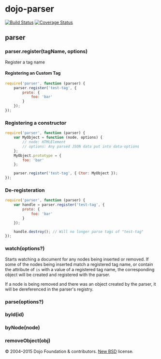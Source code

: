 # dojo-parser

[![Build Status](https://travis-ci.org/kitsonk/parser.png)](https://travis-ci.org/kitsonk/parser) [![Coverage Status](https://coveralls.io/repos/kitsonk/parser/badge.svg?branch=master)](https://coveralls.io/r/kitsonk/parser?branch=master)

## parser

### parser.register(tagName, options)

Register a tag name

#### Registering an Custom Tag

```js
require('parser', function (parser) {
    parser.register('test-tag', {
        proto: {
            foo: 'bar'
        }
    });
});
```

### Registering a constructor

```js
require('parser', function (parser) {
    var MyObject = function (node, options) {
        // node: HTMLElement
        // options: Any parsed JSON data put into data-options
    };
    MyObject.prototype = {
        foo: 'bar'
    };

    parser.register('test-tag', { Ctor: MyObject });
});
```

### De-registeration

```js
require('parser', function (parser) {
    var handle = parser.register('test-tag', {
        proto: {
            foo: 'bar'
        }
    });

    handle.destroy(); // Will no longer parse tags of "test-tag"
});
```

### watch(options?)

Starts watching a document for any nodes being inserted or removed.  If some of
the nodes being inserted match a registered tag name, or contain the attribute
of `is` with a value of a registered tag name, the corresponding object will be
created and registered with the parser.

If a node is being removed and there was an object created by the parser, it
will be dereferenced in the parser's registry.

### parse(options?)

### byId(id)

### byNode(node)

### removeObject(obj)

© 2004–2015 Dojo Foundation & contributors. [New BSD](http://opensource.org/licenses/BSD-3-Clause) license.
